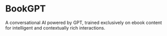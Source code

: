 # BookGPT
A conversational AI powered by GPT, trained exclusively on ebook content for intelligent and contextually rich interactions.
